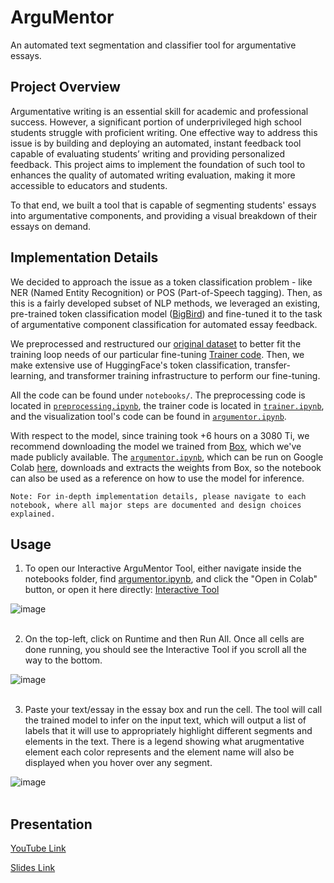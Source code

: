# ArguMentor

An automated text segmentation and classifier tool for argumentative essays.


## Project Overview

Argumentative writing is an essential skill for academic and professional success. However, a significant portion of underprivileged high school students struggle with proficient writing. One effective way to address this issue is by building and deploying an automated, instant feedback tool capable of evaluating students’ writing and providing personalized feedback. This project aims to implement the foundation of such tool to enhances the quality of automated writing evaluation, making it more accessible to educators and students.

To that end, we built a tool that is capable of segmenting students' essays into argumentative components, and providing a visual breakdown of their essays on demand.

## Implementation Details

We decided to approach the issue as a token classification problem - like NER (Named Entity Recognition) or POS (Part-of-Speech tagging). Then, as this is a fairly developed subset of NLP methods, we leveraged an existing, pre-trained token classification model ([BigBird](https://huggingface.co/google/bigbird-roberta-base)) and fine-tuned it to the task of argumentative component classification for automated essay feedback. 

We preprocessed and restructured our [original dataset](https://www.kaggle.com/competitions/feedback-prize-2021/data) to better fit the training loop needs of our particular fine-tuning [Trainer code](./notebooks/trainer.ipynb). Then, we make extensive use of HuggingFace's token classification, transfer-learning, and transformer training infrastructure to perform our fine-tuning.

All the code can be found under `notebooks/`. The preprocessing code is located in [`preprocessing.ipynb`](./notebooks/preprocessing.ipynb), the trainer code is located in [`trainer.ipynb`](./notebooks/trainer.ipynb), and the visualization tool's code can be found in [`argumentor.ipynb`](./notebooks/argumentor.ipynb).

With respect to the model, since training took +6 hours on a 3080 Ti, we recommend downloading the model we trained from [Box](https://uofi.box.com/s/r0uerujvsq2z25odnmtga5gcdlrs1pd4), which we've made publicly available. The [`argumentor.ipynb`](./notebooks/argumentor.ipynb), which can be run on Google Colab [here](https://colab.research.google.com/drive/1EHaqudzFlCt7zOUDq-Cw-QbBDpbMF4Hw?usp=sharing#scrollTo=N6rB_r7Wu8g0), downloads and extracts the weights from Box, so the notebook can also be used as a reference on how to use the model for inference.

```Note: For in-depth implementation details, please navigate to each notebook, where all major steps are documented and design choices explained.```

## Usage

1. To open our Interactive ArguMentor Tool, either navigate inside the notebooks folder, find [argumentor.ipynb](notebooks/argumentor.ipynb), and click the "Open in Colab" button, or open it here directly: [Interactive Tool](https://colab.research.google.com/drive/1EHaqudzFlCt7zOUDq-Cw-QbBDpbMF4Hw?usp=sharing)

![image](https://github.com/fzassumpcao/ArguMentor/assets/36646488/ef97d280-428c-44c7-8496-001efc5ef27b)
\
&nbsp;

2. On the top-left, click on Runtime and then Run All. Once all cells are done running, you should see the Interactive Tool if you scroll all the way to the bottom.

![image](https://github.com/fzassumpcao/ArguMentor/assets/36646488/542b697f-f754-4aa5-8ab2-4c711d49c7d6)
\
&nbsp;

3. Paste your text/essay in the essay box and run the cell. The tool will call the trained model to infer on the input text, which will output a list of labels that it will use to appropriately highlight different segments and elements in the text. There is a legend showing what arugmentative element each color represents and the element name will also be displayed when you hover over any segment.
   
![image](https://github.com/fzassumpcao/ArguMentor/assets/36646488/7a95319d-d837-4a70-866d-45360858f576)
\
&nbsp;

## Presentation

[YouTube Link](https://youtu.be/a7W2KMcyKBk)

[Slides Link](https://docs.google.com/presentation/d/1zOMqR2grHXHj_SGosKBUKWW62ps-3E26CLlUTzd1Mcc/edit?usp=sharing)
